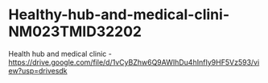 # Healthy-hub-and-medical-clini-NM023TMID32202


Health hub and medical clinic - https://drive.google.com/file/d/1vCyBZhw6Q9AWIhDu4hInfIy9HF5Vz593/view?usp=drivesdk
